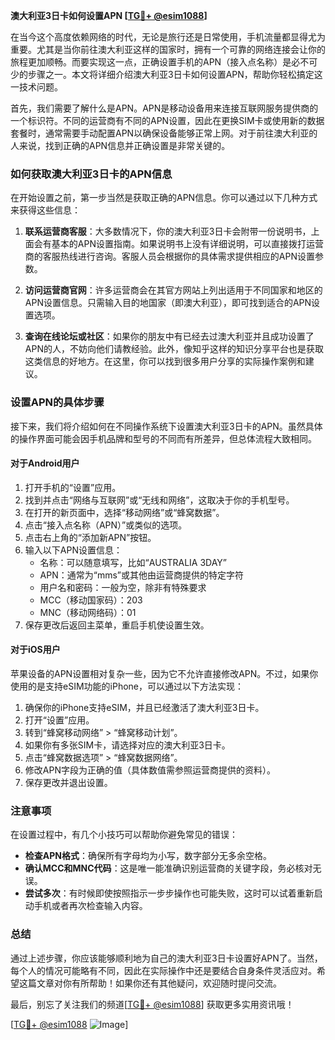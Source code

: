 **澳大利亚3日卡如何设置APN [[TG💪+ @esim1088](https://t.me/s/esim1088)]**

在当今这个高度依赖网络的时代，无论是旅行还是日常使用，手机流量都显得尤为重要。尤其是当你前往澳大利亚这样的国家时，拥有一个可靠的网络连接会让你的旅程更加顺畅。而要实现这一点，正确设置手机的APN（接入点名称）是必不可少的步骤之一。本文将详细介绍澳大利亚3日卡如何设置APN，帮助你轻松搞定这一技术问题。

首先，我们需要了解什么是APN。APN是移动设备用来连接互联网服务提供商的一个标识符。不同的运营商有不同的APN设置，因此在更换SIM卡或使用新的数据套餐时，通常需要手动配置APN以确保设备能够正常上网。对于前往澳大利亚的人来说，找到正确的APN信息并正确设置是非常关键的。

### 如何获取澳大利亚3日卡的APN信息

在开始设置之前，第一步当然是获取正确的APN信息。你可以通过以下几种方式来获得这些信息：

1. **联系运营商客服**：大多数情况下，你的澳大利亚3日卡会附带一份说明书，上面会有基本的APN设置指南。如果说明书上没有详细说明，可以直接拨打运营商的客服热线进行咨询。客服人员会根据你的具体需求提供相应的APN设置参数。

2. **访问运营商官网**：许多运营商会在其官方网站上列出适用于不同国家和地区的APN设置信息。只需输入目的地国家（即澳大利亚），即可找到适合的APN设置选项。

3. **查询在线论坛或社区**：如果你的朋友中有已经去过澳大利亚并且成功设置了APN的人，不妨向他们请教经验。此外，像知乎这样的知识分享平台也是获取这类信息的好地方。在这里，你可以找到很多用户分享的实际操作案例和建议。

### 设置APN的具体步骤

接下来，我们将介绍如何在不同操作系统下设置澳大利亚3日卡的APN。虽然具体的操作界面可能会因手机品牌和型号的不同而有所差异，但总体流程大致相同。

#### 对于Android用户

1. 打开手机的“设置”应用。
2. 找到并点击“网络与互联网”或“无线和网络”，这取决于你的手机型号。
3. 在打开的新页面中，选择“移动网络”或“蜂窝数据”。
4. 点击“接入点名称（APN）”或类似的选项。
5. 点击右上角的“添加新APN”按钮。
6. 输入以下APN设置信息：
   - 名称：可以随意填写，比如“AUSTRALIA 3DAY”
   - APN：通常为“mms”或其他由运营商提供的特定字符
   - 用户名和密码：一般为空，除非有特殊要求
   - MCC（移动国家码）：203
   - MNC（移动网络码）：01
7. 保存更改后返回主菜单，重启手机使设置生效。

#### 对于iOS用户

苹果设备的APN设置相对复杂一些，因为它不允许直接修改APN。不过，如果你使用的是支持eSIM功能的iPhone，可以通过以下方法实现：

1. 确保你的iPhone支持eSIM，并且已经激活了澳大利亚3日卡。
2. 打开“设置”应用。
3. 转到“蜂窝移动网络” > “蜂窝移动计划”。
4. 如果你有多张SIM卡，请选择对应的澳大利亚3日卡。
5. 点击“蜂窝数据选项” > “蜂窝数据网络”。
6. 修改APN字段为正确的值（具体数值需参照运营商提供的资料）。
7. 保存更改并退出设置。

### 注意事项

在设置过程中，有几个小技巧可以帮助你避免常见的错误：

- **检查APN格式**：确保所有字母均为小写，数字部分无多余空格。
- **确认MCC和MNC代码**：这是唯一能准确识别运营商的关键字段，务必核对无误。
- **尝试多次**：有时候即使按照指示一步步操作也可能失败，这时可以试着重新启动手机或者再次检查输入内容。

### 总结

通过上述步骤，你应该能够顺利地为自己的澳大利亚3日卡设置好APN了。当然，每个人的情况可能略有不同，因此在实际操作中还是要结合自身条件灵活应对。希望这篇文章对你有所帮助！如果你还有其他疑问，欢迎随时提问交流。

最后，别忘了关注我们的频道[[TG💪+ @esim1088](https://t.me/s/esim1088)] 获取更多实用资讯哦！ 

[[TG💪+ @esim1088](https://t.me/s/esim1088) ![Image](https://i.postimg.cc/4NQfJmqS/Snipaste-2025-05-13-00-14-12.png)]